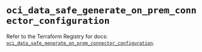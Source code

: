 # `oci_data_safe_generate_on_prem_connector_configuration`

Refer to the Terraform Registry for docs: [`oci_data_safe_generate_on_prem_connector_configuration`](https://registry.terraform.io/providers/oracle/oci/7.19.0/docs/resources/data_safe_generate_on_prem_connector_configuration).
